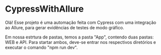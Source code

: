 # CypressWithAllure

Olá! Esse projeto é uma automação feita com Cypress com uma integração ao Allure, para gerar evidências de testes de modo gráfico.

Em nossa estrtura de pastas, temos a pasta "App", contendo duas pastas: WEB e API.
Para startar ambos, deve-se entrar nos respectivos diretórios e executar o comando "npm run dev".
